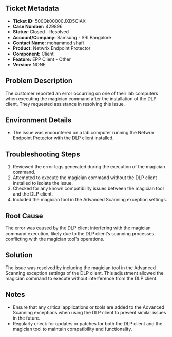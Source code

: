 ## Ticket Metadata
- **Ticket ID:** 500Qk00000JXD5CIAX
- **Case Number:** 429896
- **Status:** Closed - Resolved
- **Account/Company:** Samsung - SRI Bangalore
- **Contact Name:** mohammed shafi
- **Product:** Netwrix Endpoint Protector
- **Component:** Client
- **Feature:** EPP Client - Other
- **Version:** NONE

## Problem Description
The customer reported an error occurring on one of their lab computers when executing the magician command after the installation of the DLP client. They requested assistance in resolving this issue.

## Environment Details
- The issue was encountered on a lab computer running the Netwrix Endpoint Protector with the DLP client installed.

## Troubleshooting Steps
1. Reviewed the error logs generated during the execution of the magician command.
2. Attempted to execute the magician command without the DLP client installed to isolate the issue.
3. Checked for any known compatibility issues between the magician tool and the DLP client.
4. Included the magician tool in the Advanced Scanning exception settings.

## Root Cause
The error was caused by the DLP client interfering with the magician command execution, likely due to the DLP client’s scanning processes conflicting with the magician tool's operations.

## Solution
The issue was resolved by including the magician tool in the Advanced Scanning exception settings of the DLP client. This adjustment allowed the magician command to execute without interference from the DLP client.

## Notes
- Ensure that any critical applications or tools are added to the Advanced Scanning exceptions when using the DLP client to prevent similar issues in the future.
- Regularly check for updates or patches for both the DLP client and the magician tool to maintain compatibility and functionality.